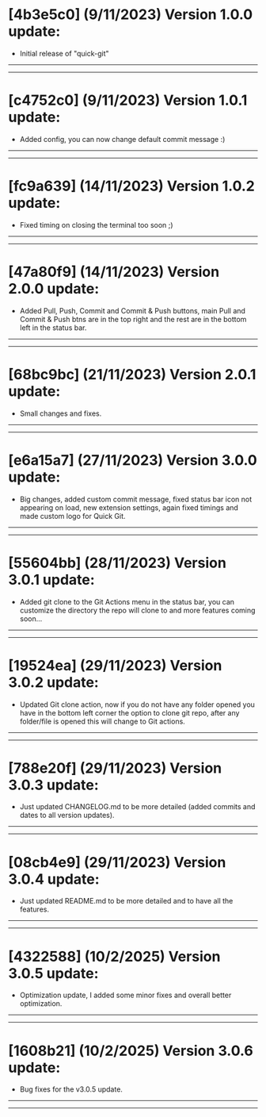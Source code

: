 # [4b3e5c0] (9/11/2023) Version 1.0.0 update:
- Initial release of "quick-git"
---
---
# [c4752c0] (9/11/2023) Version 1.0.1 update:
- Added config, you can now change default commit message :)
---
---
# [fc9a639] (14/11/2023) Version 1.0.2 update:
- Fixed timing on closing the terminal too soon ;)
---
---
# [47a80f9] (14/11/2023) Version 2.0.0 update:
- Added Pull, Push, Commit and Commit & Push buttons, main Pull and Commit & Push btns are in the top right and the rest are in the bottom left in the status bar.
---
---
# [68bc9bc] (21/11/2023) Version 2.0.1 update:
- Small changes and fixes.
---
---
# [e6a15a7] (27/11/2023) Version 3.0.0 update:
- Big changes, added custom commit message, fixed status bar icon not appearing on load, new extension settings, again fixed timings and made custom logo for Quick Git.
---
---
# [55604bb] (28/11/2023) Version 3.0.1 update:
- Added git clone to the Git Actions menu in the status bar, you can customize the directory the repo will clone to and more features coming soon...
---
---
# [19524ea] (29/11/2023) Version 3.0.2 update:
- Updated Git clone action, now if you do not have any folder opened you have in the bottom left corner the option to clone git repo, after any folder/file is opened this will change to Git actions.
---
---
# [788e20f] (29/11/2023) Version 3.0.3 update:
- Just updated CHANGELOG.md to be more detailed (added commits and dates to all version updates).
---
---
# [08cb4e9] (29/11/2023) Version 3.0.4 update:
- Just updated README.md to be more detailed and to have all the features.
---
---
# [4322588] (10/2/2025) Version 3.0.5 update:
- Optimization update, I added some minor fixes and overall better optimization.
---
---
# [1608b21] (10/2/2025) Version 3.0.6 update:
- Bug fixes for the v3.0.5 update.
---
---